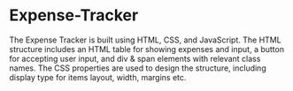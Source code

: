 # Expense-Tracker
The Expense Tracker is built using HTML, CSS, and JavaScript. The HTML structure includes an HTML table for showing expenses and input, a button for accepting user input, and div &amp; span elements with relevant class names. The CSS properties are used to design the structure, including display type for items layout, width, margins etc.

